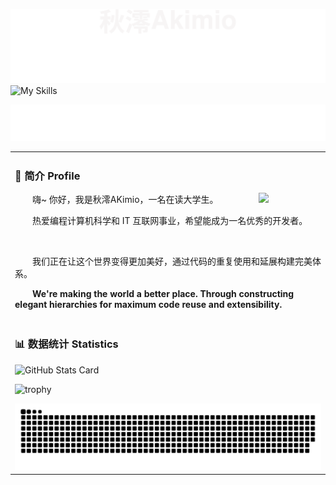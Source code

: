 ![header](./assests/header.svg)
<picture>
  <img alt="My Skills" align="center" src="https://skillicons.dev/icons?i=vscode,git,md,docker,linux,bash,windows,powershell,regex,obsidian,postman,mysql,mongodb,redis,cloudflare,nginx&perline=8&theme=light" />
</picture>

![slgon](./assests/slgon.svg)

<table>
<tr><td>

### 🤺 简介 Profile

<img align="right" width=100em src="https://avatars.githubusercontent.com/u/77880495" />

<p>&emsp;&emsp;嗨~ 你好，我是秋澪AKimio，一名在读大学生。</p>
<p>&emsp;&emsp;热爱编程计算机科学和 IT 互联网事业，希望能成为一名优秀的开发者。</p>
<div>&nbsp;</div>
<p>&emsp;&emsp;我们正在让这个世界变得更加美好，通过代码的重复使用和延展构建完美体系。</p>
<p>&emsp;&emsp;<strong>We're making the world a better place. Through constructing elegant hierarchies for maximum code reuse and extensibility.</strong></p>
</td><tr>
<tr><td>

### 📊 数据统计 Statistics
<picture align="center">
    <source media="(prefers-color-scheme: light)" srcset="https://github-readme-stats.vercel.app/api?username=Akimio521&locale=cn&show_icons=true&hide_border=true&title_color=112d4e&text_color=3f72af&icon_color=dbe2ef&bg_color=f9f7f7">
    <source media="(prefers-color-scheme: dark)" srcset="https://github-readme-stats.vercel.app/api?username=Akimio521&locale=cn&show_icons=true&hide_border=true&title_color=d9faff&text_color=00bbf0&icon_color=005792&bg_color=00204a">
    <img  alt="GitHub Stats Card" src="https://github-readme-stats.vercel.app/api?username=Akimio521&locale=cn&show_icons=true&hide_border=true&title_color=112d4e&text_color=3f72af&icon_color=dbe2ef&bg_color=f9f7f7">
  </picture>

![trophy](https://github-profile-trophy.vercel.app/?username=Akimio521)



<picture>
  <source media="(prefers-color-scheme: dark)" srcset="https://raw.githubusercontent.com/Akimio521/Akimio521/snake_animation/github-contribution-grid-snake-dark.svg">
  <source media="(prefers-color-scheme: light)" srcset="https://raw.githubusercontent.com/Akimio521/Akimio521/snake_animation/github-contribution-grid-snake.svg">
  <img alt="github contribution grid snake animation" src="https://raw.githubusercontent.com/Akimio521/Akimio521/snake_animation/github-contribution-grid-snake.svg">
</picture>
</table>